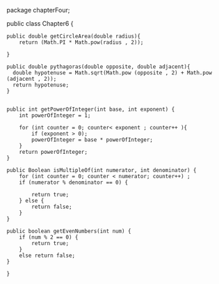 package chapterFour;

public class Chapter6 {


    public double getCircleArea(double radius){
        return (Math.PI * Math.pow(radius , 2));

    }

    public double pythagoras(double opposite, double adjacent){
      double hypotenuse = Math.sqrt(Math.pow (opposite , 2) + Math.pow (adjacent , 2));
      return hypotenuse;
    }


    public int getPowerOfInteger(int base, int exponent) {
        int powerOfInteger = 1;

        for (int counter = 0; counter< exponent ; counter++ ){
            if (exponent > 0);
            powerOfInteger = base * powerOfInteger;
        }
        return powerOfInteger;
    }

    public Boolean isMultipleOf(int numerator, int denominator) {
        for (int counter = 0; counter < numerator; counter++) ;
        if (numerator % denominator == 0) {

            return true;
        } else {
            return false;
        }
    }

    public boolean getEvenNumbers(int num) {
        if (num % 2 == 0) {
            return true;
        }
        else return false;
    }

    }
